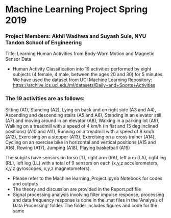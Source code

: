 # Machine Learning Project Spring 2019

### Project Members: Akhil Wadhwa and Suyash Sule, NYU Tandon School of Engineering
Title: Learning Human Activities from Body-Worn Motion and Magnetic Sensor Data

- Human Activity Classification into 19 activities performed by eight subjects (4 female, 4 male, between the ages 20 and 30) for 5 minutes. We have used the dataset from UCI Machine Learning Repository: https://archive.ics.uci.edu/ml/datasets/Daily+and+Sports+Activities

### The 19 activities are as follows: 

Sitting (A1), 
Standing (A2), 
Lying on back and on right side (A3 and A4), 
Ascending and descending stairs (A5 and A6), 
Standing in an elevator still (A7) and moving around in an elevator (A8), 
Walking in a parking lot (A9), 
Walking on a treadmill with a speed of 4 km/h (in flat and 15 deg inclined positions) (A10 and A11), 
Running on a treadmill with a speed of 8 km/h (A12), 
Exercising on a stepper (A13), 
Exercising on a cross trainer (A14), 
Cycling on an exercise bike in horizontal and vertical positions (A15 and A16), 
Rowing (A17), 
Jumping (A18), 
Playing basketball (A19)

The subjcts have sensors on torso (T), right arm (RA), left arm (LA), right leg (RL), left leg (LL) with a total of 9 sensors on each (x,y,z accelerometers, x,y,z gyroscopes, x,y,z magnetometers). 


- Please refer to the Machine learning_Project.ipynb Notebook for codes and outputs
- The theory and discussion are provided in the Report.pdf file
- Signal processing analysis involving filter impulse response, processing and data frequency response is done in the .mat files in the 'Analysis of Data Processing' folder. The folder includes figures and code for the same
